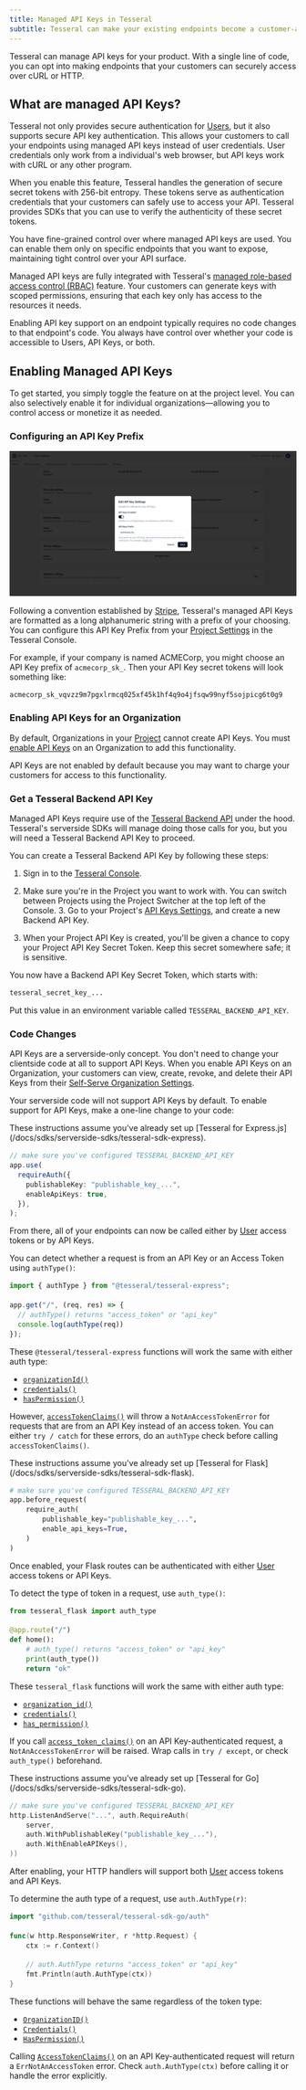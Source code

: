 ```yaml
---
title: Managed API Keys in Tesseral
subtitle: Tesseral can make your existing endpoints become a customer-accessible API 
---
```


Tesseral can manage API keys for your product. With a single line of code, you
can opt into making endpoints that your customers can securely access over cURL
or HTTP.

## What are managed API Keys?

Tesseral not only provides secure authentication for
[Users](/docs/concepts/users), but it also supports secure API key
authentication. This allows your customers to call your endpoints using managed
API keys instead of user credentials. User credentials only work from a
individual's web browser, but API keys work with cURL or any other program.

When you enable this feature, Tesseral handles the generation of secure secret
tokens with 256-bit entropy. These tokens serve as authentication credentials
that your customers can safely use to access your API. Tesseral provides SDKs
that you can use to verify the authenticity of these secret tokens.

You have fine-grained control over where managed API keys are used. You can
enable them only on specific endpoints that you want to expose, maintaining
tight control over your API surface.

Managed API keys are fully integrated with Tesseral's [managed role-based access
control (RBAC)](/docs/features/role-based-access-control) feature. Your
customers can generate keys with scoped permissions, ensuring that each key only
has access to the resources it needs.

Enabling API key support on an endpoint typically requires no code changes to
that endpoint's code. You always have control over whether your code is
accessible to Users, API Keys, or both.

## Enabling Managed API Keys

To get started, you simply toggle the feature on at the project level. You can
also selectively enable it for individual organizations—allowing you to control
access or monetize it as needed.

### Configuring an API Key Prefix

<Frame caption="Configuring an API Key Prefix in the Tesseral Console">
  <img src="api-keys-configure-prefix.png" />
</Frame>

Following a convention established by
[Stripe](https://docs.stripe.com/keys#obtain-api-keys), Tesseral's managed API
Keys are formatted as a long alphanumeric string with a prefix of your choosing.
You can configure this API Key Prefix from your [Project
Settings](https://console.tesseral.com/project-settings) in the Tesseral
Console.

For example, if your company is named ACMECorp, you might choose an API Key
prefix of `acmecorp_sk_`. Then your API Key secret tokens will look something
like:

```text
acmecorp_sk_vqvzz9m7pgxlrmcq025xf45k1hf4q9o4jfsqw99nyf5sojpicg6t0g9
```

### Enabling API Keys for an Organization

By default, Organizations in your [Project](/docs/concepts/projects) cannot
create API Keys. You must [enable API
Keys](/docs/concepts/organizations#api-keys-enabled) on an Organization to add
this functionality.

API Keys are not enabled by default because you may want to charge your
customers for access to this functionality.

### Get a Tesseral Backend API Key

Managed API Keys require use of the [Tesseral Backend
API](/docs/backend-api-reference/tesseral-backend-api) under the hood.
Tesseral's serverside SDKs will manage doing those calls for you, but you will
need a Tesseral Backend API Key to proceed.

You can create a Tesseral Backend API Key by following these steps:

1. Sign in to the [Tesseral Console](https://console.tesseral.com).

2. Make sure you're in the Project you want to work with. You can switch between
   Projects using the Project Switcher at the top left of the Console. 3. Go to
   your Project's [API Keys
   Settings](https://console.tesseral.com/project-settings/api-keys), and create a
   new Backend API Key.

3. When your Project API Key is created, you'll be given a
   chance to copy your Project API Key Secret Token. Keep this secret somewhere
   safe; it is sensitive.

You now have a Backend API Key Secret Token, which starts with:

```txt
tesseral_secret_key_...
```

Put this value in an environment variable called `TESSERAL_BACKEND_API_KEY`.

### Code Changes

API Keys are a serverside-only concept. You don't need to change your clientside
code at all to support API Keys. When you enable API Keys on an Organization,
your customers can view, create, revoke, and delete their API Keys from their
[Self-Serve Organization
Settings](/docs/features/self-serve-organization-settings).

Your serverside code will not support API Keys by default. To enable support for
API Keys, make a one-line change to your code:

<Tabs>
<Tab title="Express.js">
<Tip>
These instructions assume you've already set up [Tesseral for Express.js](/docs/sdks/serverside-sdks/tesseral-sdk-express).
</Tip>

```typescript {5}
// make sure you've configured TESSERAL_BACKEND_API_KEY
app.use(
  requireAuth({
    publishableKey: "publishable_key_...",
    enableApiKeys: true,
  }),
);
```

From there, all of your endpoints can now be called either by
[User](/docs/concepts/users) access tokens or by API Keys.

You can detect whether a request is from an API Key or an Access Token using
`authType()`:

```typescript
import { authType } from "@tesseral/tesseral-express";

app.get("/", (req, res) => {
  // authType() returns "access_token" or "api_key"
  console.log(authType(req))
});
```

These `@tesseral/tesseral-express` functions will work the same with either auth
type:

* [`organizationId()`](/docs/sdks/serverside-sdks/tesseral-sdk-express#getting-the-current-organization)
* [`credentials()`](/docs/sdks/serverside-sdks/tesseral-sdk-express#getting-the-requests-authenticated-credentials)
* [`hasPermission()`](/docs/features/role-based-access-control#permission-checks)

However,
[`accessTokenClaims()`](/docs/sdks/serverside-sdks/tesseral-sdk-express#getting-details-about-the-current-user)
will throw a `NotAnAccessTokenError` for requests that are from an API Key
instead of an access token. You can either `try / catch` for these errors, do an
`authType` check before calling `accessTokenClaims()`.

</Tab>

<Tab title="Flask">
<Tip>
These instructions assume you've already set up [Tesseral for Flask](/docs/sdks/serverside-sdks/tesseral-sdk-flask).
</Tip>

```python {5}
# make sure you've configured TESSERAL_BACKEND_API_KEY
app.before_request(
    require_auth(
        publishable_key="publishable_key_...",
        enable_api_keys=True,
    )
)
```

Once enabled, your Flask routes can be authenticated with either
[User](/docs/concepts/users) access tokens or API Keys.

To detect the type of token in a request, use `auth_type()`:

```python
from tesseral_flask import auth_type

@app.route("/")
def home():
    # auth_type() returns "access_token" or "api_key"
    print(auth_type())
    return "ok"
```

These `tesseral_flask` functions will work the same with either auth type:

* [`organization_id()`](/docs/sdks/serverside-sdks/tesseral-sdk-flask#getting-the-current-organization)
* [`credentials()`](/docs/sdks/serverside-sdks/tesseral-sdk-flask#getting-the-requests-authenticated-credentials)
* [`has_permission()`](/docs/features/role-based-access-control#permission-checks)

If you call
[`access_token_claims()`](/docs/sdks/serverside-sdks/tesseral-sdk-flask#getting-details-about-the-current-user)
on an API Key-authenticated request, a `NotAnAccessTokenError` will be raised.
Wrap calls in `try / except`, or check `auth_type()` beforehand.

</Tab>

<Tab title="Go">

<Tip>
These instructions assume you've already set up [Tesseral for Go](/docs/sdks/serverside-sdks/tesseral-sdk-go).
</Tip>

```go {5}
// make sure you've configured TESSERAL_BACKEND_API_KEY
http.ListenAndServe("...", auth.RequireAuth(
    server, 
    auth.WithPublishableKey("publishable_key_..."),
    auth.WithEnableAPIKeys(),
))
```

After enabling, your HTTP handlers will support both
[User](/docs/concepts/users) access tokens and API Keys.

To determine the auth type of a request, use `auth.AuthType(r)`:

```go
import "github.com/tesseral/tesseral-sdk-go/auth"

func(w http.ResponseWriter, r *http.Request) {
    ctx := r.Context()
    
    // auth.AuthType returns "access_token" or "api_key"
    fmt.Println(auth.AuthType(ctx))
}
```

These functions will behave the same regardless of the token type:

* [`OrganizationID()`](/docs/sdks/serverside-sdks/tesseral-sdk-go#getting-the-current-organization)
* [`Credentials()`](/docs/sdks/serverside-sdks/tesseral-sdk-go#getting-the-requests-authenticated-credentials)
* [`HasPermission()`](/docs/features/role-based-access-control#permission-checks)

Calling
[`AccessTokenClaims()`](/docs/sdks/serverside-sdks/tesseral-sdk-go#getting-details-about-the-current-user)
on an API Key-authenticated request will return a `ErrNotAnAccessToken` error.
Check `auth.AuthType(ctx)` before calling it or handle the error explicitly.

</Tab>

</Tabs>
